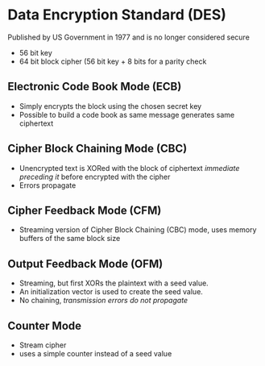 # Data Encryption Standard (DES)
Published by US Government in 1977 and is no longer considered secure

- 56 bit key
- 64 bit block cipher (56 bit key + 8 bits for a parity check

## Electronic Code Book Mode (ECB)
  - Simply encrypts the block using the chosen secret key
  - Possible to build a code book as same message generates same ciphertext

## Cipher Block Chaining Mode (CBC)
  - Unencrypted text is XORed with the block of ciphertext _immediate preceding it_ before encrypted with the cipher
  - Errors propagate

## Cipher Feedback Mode (CFM)
  - Streaming version of Cipher Block Chaining (CBC) mode, uses memory buffers of the same block size

## Output Feedback Mode (OFM)
  - Streaming, but first XORs the plaintext with a seed value.
  - An initialization vector is used to create the seed value. 
  - No chaining, _transmission errors do not propagate_

## Counter Mode
  - Stream cipher
  - uses a simple counter instead of a seed value
